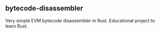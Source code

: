 ## bytecode-disassembler

Very simple EVM bytecode disassembler in Rust. 
Educational project to learn Rust.
